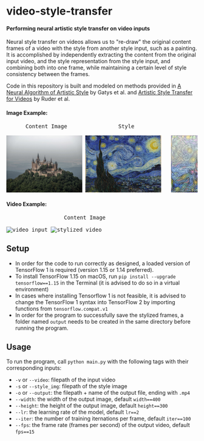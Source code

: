 # **video-style-transfer**
#### Performing neural artistic style transfer on video inputs

Neural style transfer on videos allows us to "re-draw" the original content frames of a video with the style from another style input, such as a painting. It is accomplished by independently extracting the content from the original input video, and the style representation from the style input, and combining both into one frame, while maintaining a certain level of style consistency between the frames.

Code in this repository is built and modeled on methods provided in [A Neural Algorithm of Artistic Style](https://arxiv.org/pdf/1508.06576.pdf) by Gatys et al. and [Artistic Style Transfer for Videos](https://arxiv.org/pdf/1604.08610.pdf) by Ruder et al.

#### Image Example:
<pre>      Content Image                Style                      Result

<img src="./image content/castle.jpg" alt="castle image" width="200" height="150"> <img src="./styles/starry_night.jpg" alt="style input" width="200" height="150">   <img src="./stylized images/castle_starry_300.png" alt="result" width="200" height="150">
</pre>

#### Video Example:
<pre>                  Content Image                                  Result

<img src="./demo/sintel_starry.gif" alt="video input" width="400" height="225"> <img src="./stylized video/sintel_starry_100_20.gif" alt="stylized video" width="300" height="225">
</pre>
## Setup 
- In order for the code to run correctly as designed, a loaded version of TensorFlow 1 is required (version 1.15 or 1.14 preferred).
- To install TensorFlow 1.15 on macOS, run `pip install --upgrade tensorflow==1.15` in the Terminal (it is advised to do so in a virtual environment)
- In cases where installing Tensorflow 1 is not feasible, it is advised to change the TensorFlow 1 syntax into TensorFlow 2 by importing functions from `tensorflow.compat.v1`
- In order for the program to successfully save the stylized frames, a folder named `output` needs to be created in the same directory before running the program. 

## Usage
To run the program, call `python main.py` with the following tags with their corresponding inputs:
- `-v` or `--video`: filepath of the input video
- `-s` or `--style_img`: filepath of the style image
- `-o` or `--output`: the filepath + name of the output file, ending with `.mp4`
- `--width`: the width of the output image, default `width==400`
- `--height`: the height of the output image, default `height==300`
- `--lr`: the learning rate of the model, default `lr==2`
- `--iter`: the number of training iternations per frame, default `iter==100`
- `--fps`: the frame rate (frames per second) of the output video, default `fps==15`

